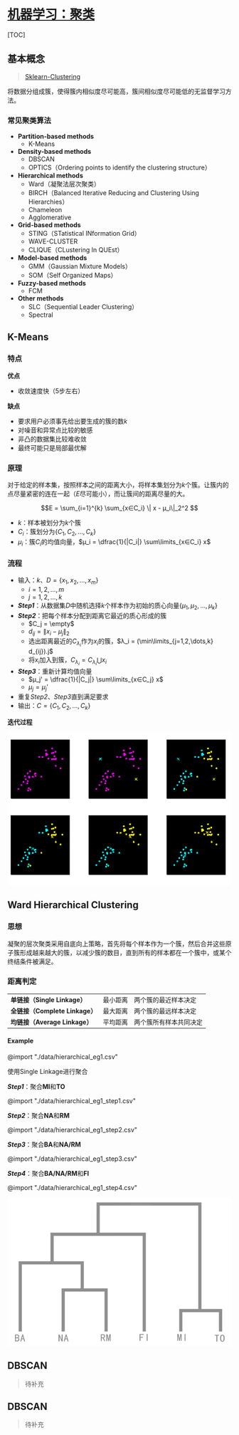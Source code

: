 <link rel='stylesheet' href='../../style/index.css'>
<script src='../../style/index.js'></script>

# [机器学习：聚类](./index.html)

[TOC]

## 基本概念

>[Sklearn-Clustering](https://scikit-learn.org/stable/modules/clustering.html)

将数据分组成簇，使得簇内相似度尽可能高，簇间相似度尽可能低的无监督学习方法。

### 常见聚类算法

<!-- 【参考资料】
《各种聚类算法介绍和比较》
    https://blog.csdn.net/u013185349/article/details/82386113

 -->

- **Partition-based methods**
  - K-Means
- **Density-based methods**
  - DBSCAN
  - OPTICS（Ordering points to identify the clustering structure）
- **Hierarchical methods**
  - Ward（凝聚法层次聚类）
  - BIRCH（Balanced Iterative Reducing and Clustering Using Hierarchies）
  - Chameleon
  - Agglomerative
- **Grid-based methods**
  - STING（STatistical INformation Grid）
  - WAVE-CLUSTER
  - CLIQUE（CLustering In QUEst）
- **Model-based methods**
  - GMM（Gaussian Mixture Models）
  - SOM（Self Organized Maps）
- **Fuzzy-based methods**
  - FCM
- **Other methods**
  - SLC（Sequential Leader Clustering）
  - Spectral

## K-Means

### 特点

**优点**

- 收敛速度快（5步左右）

**缺点**

- 要求用户必须事先给出要生成的簇的数$k$
- 对噪音和异常点比较的敏感
- 非凸的数据集比较难收敛
- 最终可能只是局部最优解

### 原理

对于给定的样本集，按照样本之间的距离大小，将样本集划分为$k$个簇。让簇内的点尽量紧密的连在一起（$E$尽可能小），而让簇间的距离尽量的大。

$$E = \sum_{i=1}^{k} \sum_{x∈C_i}
    \| x - μ_i\|_2^2
$$

- $k$：样本被划分为$k$个簇
- $C_i$：簇划分为$\{ C_1, C_2, \dots, C_k \}$
- $μ_i$：簇$C_i$的均值向量，$μ_i = \dfrac{1}{|C_i|} \sum\limits_{x∈C_i} x$

### 流程

- 输入：$k$、$D=\{x_1,x_2,\dots,x_m\}$
  - $i=1,2,\dots,m$
  - $j=1,2,\dots,k$
- ***Step1***：从数据集$D$中随机选择$k$个样本作为初始的质心向量$\{μ_1, μ_2, \dots, μ_k\}$
- ***Step2***：把每个样本分配到距离它最近的质心形成的簇
  - $C_j = \empty$
  - $d_{ij} = \|x_i - μ_j\|_2$
  - 选出距离最近的$C_{λ_i}$作为$x_i$的簇，$λ_i = (\min\limits_{j=1,2,\dots,k} d_{ij}).j$
  - 将$x_i$加入到簇，$C_{λ_i} = C_{λ_i} \bigcup x_i$
- ***Step3***：重新计算均值向量
  - $μ_j' = \dfrac{1}{|C_j|} \sum\limits_{x∈C_j} x$
  - $μ_j = μ_j'$
- 重复*Step2*、*Step3*直到满足要求
- 输出：$C=\{C_1,C_2,\dots,C_k\}$

**迭代过程**

![](images/cluster_kmeans.png)

## Ward Hierarchical Clustering

### 思想

凝聚的层次聚类采用自底向上策略，首先将每个样本作为一个簇，然后合并这些原子簇形成越来越大的簇，以减少簇的数目，直到所有的样本都在一个簇中，或某个终结条件被满足。

### 距离判定

||||
| - | - | - |
| **单链接（Single Linkage）**   | 最小距离 | 两个簇的最近样本决定 |
| **全链接（Complete Linkage）** | 最大距离 | 两个簇的最远样本决定 |
| **均链接（Average Linkage）**  | 平均距离 | 两个簇所有样本共同决定 |

#### Example

@import "./data/hierarchical_eg1.csv"

使用Single Linkage进行聚合

***Step1***：聚合**MI**和**TO**

@import "./data/hierarchical_eg1_step1.csv"

***Step2***：聚合**NA**和**RM**

@import "./data/hierarchical_eg1_step2.csv"

***Step3***：聚合**BA**和**NA/RM**

@import "./data/hierarchical_eg1_step3.csv"

***Step4***：聚合**BA/NA/RM**和**FI**

@import "./data/hierarchical_eg1_step4.csv"

![](images/cluster_hierarchical_eg.png)

## DBSCAN

>待补充

## DBSCAN

>待补充